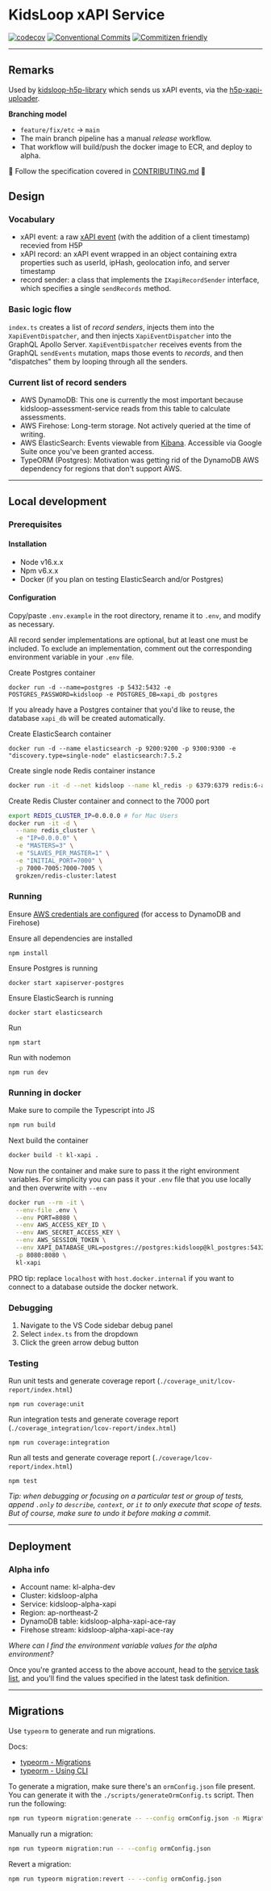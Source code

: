 # KidsLoop xAPI Service

[![codecov](https://codecov.io/gh/KL-Engineering/kidsloop-xapi-service/branch/master/graph/badge.svg?token=P3XMBOHL4J)](https://codecov.io/gh/KL-Engineering/kidsloop-xapi-service)
[![Conventional Commits](https://img.shields.io/badge/Conventional%20Commits-1.0.0-yellow.svg)](https://conventionalcommits.org)
[![Commitizen friendly](https://img.shields.io/badge/commitizen-friendly-brightgreen.svg)](http://commitizen.github.io/cz-cli/)

---

## Remarks

Used by [kidsloop-h5p-library](https://github.com/KL-Engineering/kidsloop-h5p-library/blob/master/src/custom/xapiUploader.js) which sends us xAPI events, via the [h5p-xapi-uploader](https://github.com/KL-Engineering/h5p-xapi-uploader).

**Branching model**

- `feature/fix/etc` -> `main`
- The main branch pipeline has a manual _release_ workflow.
- That workflow will build/push the docker image to ECR, and deploy to alpha.

📢 Follow the specification covered in [CONTRIBUTING.md](CONTRIBUTING.md) 📢

## Design

### Vocabulary

- xAPI event: a raw [xAPI event](https://h5p.org/node/3391) (with the addition of a client timestamp) recevied from H5P
- xAPI record: an xAPI event wrapped in an object containing extra properties such as userId, ipHash, geolocation info, and server timestamp
- record sender: a class that implements the `IXapiRecordSender` interface, which specifies a single `sendRecords` method.

### Basic logic flow

`index.ts` creates a list of _record senders_, injects them into the `XapiEventDispatcher`, and then injects `XapiEventDispatcher` into the GraphQL Apollo Server. `XapiEventDispatcher` receives events from the GraphQL `sendEvents` mutation, maps those events to _records_, and then "dispatches" them by looping through all the senders.

### Current list of record senders

- AWS DynamoDB: This one is currently the most important because kidsloop-assessment-service reads from this table to calculate assessments.
- AWS Firehose: Long-term storage. Not actively queried at the time of writing.
- AWS ElasticSearch: Events viewable from [Kibana](https://search-kidsloop-default-y5iifvhvcenbxnkknv2q3ovc5i.ap-northeast-2.es.amazonaws.com/_plugin/kibana/app/home#/). Accessible via Google Suite once you've been granted access.
- TypeORM (Postgres): Motivation was getting rid of the DynamoDB AWS dependency for regions that don't support AWS.

---

## Local development

### Prerequisites

#### Installation

- Node v16.x.x
- Npm v6.x.x
- Docker (if you plan on testing ElasticSearch and/or Postgres)

#### Configuration

Copy/paste `.env.example` in the root directory, rename it to `.env`, and modify as necessary.

All record sender implementations are optional, but at least one must be included. To exclude an implementation, comment out the corresponding environment variable in your `.env` file.

Create Postgres container

```
docker run -d --name=postgres -p 5432:5432 -e POSTGRES_PASSWORD=kidsloop -e POSTGRES_DB=xapi_db postgres
```

If you already have a Postgres container that you'd like to reuse, the database `xapi_db` will be created automatically.

Create ElasticSearch container

```
docker run -d --name elasticsearch -p 9200:9200 -p 9300:9300 -e "discovery.type=single-node" elasticsearch:7.5.2
```

Create single node Redis container instance

```sh
docker run -it -d --net kidsloop --name kl_redis -p 6379:6379 redis:6-alpine
```

Create Redis Cluster container and connect to the 7000 port

```sh
export REDIS_CLUSTER_IP=0.0.0.0 # for Mac Users
docker run -it -d \
  --name redis_cluster \
  -e "IP=0.0.0.0" \
  -e "MASTERS=3" \
  -e "SLAVES_PER_MASTER=1" \
  -e "INITIAL_PORT=7000" \
  -p 7000-7005:7000-7005 \
  grokzen/redis-cluster:latest
```

### Running

Ensure [AWS credentials are configured](https://aws.amazon.com/blogs/security/aws-single-sign-on-now-enables-command-line-interface-access-for-aws-accounts-using-corporate-credentials/) (for access to DynamoDB and Firehose)

Ensure all dependencies are installed

```
npm install
```

Ensure Postgres is running

```
docker start xapiserver-postgres
```

Ensure ElasticSearch is running

```
docker start elasticsearch
```

Run

```
npm start
```

Run with nodemon

```
npm run dev
```

### Running in docker

Make sure to compile the Typescript into JS

```sh
npm run build
```

Next build the container

```sh
docker build -t kl-xapi .
```

Now run the container and make sure to pass it the right environment variables. For simplicity you can pass it your `.env` file that you use locally and then overwrite with `--env`

```sh
docker run --rm -it \
  --env-file .env \
  --env PORT=8080 \
  --env AWS_ACCESS_KEY_ID \
  --env AWS_SECRET_ACCESS_KEY \
  --env AWS_SESSION_TOKEN \
  --env XAPI_DATABASE_URL=postgres://postgres:kidsloop@kl_postgres:5432/xapi_db \
  -p 8080:8080 \
  kl-xapi
```

PRO tip: replace `localhost` with `host.docker.internal` if you want to connect to a database outside the docker network. 

### Debugging

1. Navigate to the VS Code sidebar debug panel
2. Select `index.ts` from the dropdown
3. Click the green arrow debug button

### Testing

Run unit tests and generate coverage report (`./coverage_unit/lcov-report/index.html`)

```
npm run coverage:unit
```

Run integration tests and generate coverage report (`./coverage_integration/lcov-report/index.html`)

```
npm run coverage:integration
```

Run all tests and generate coverage report (`./coverage/lcov-report/index.html`)

```
npm test
```

_Tip: when debugging or focusing on a particular test or group of tests, append `.only` to `describe`, `context`, or `it` to only execute that scope of tests. But of course, make sure to undo it before making a commit._

---

## Deployment

### Alpha info

- Account name: kl-alpha-dev
- Cluster: kidsloop-alpha
- Service: kidsloop-alpha-xapi
- Region: ap-northeast-2
- DynamoDB table: kidsloop-alpha-xapi-ace-ray
- Firehose stream: kidsloop-alpha-xapi-ace-ray

_Where can I find the environment variable values for the alpha environment?_

Once you're granted access to the above account, head to the [service task list](https://ap-northeast-2.console.aws.amazon.com/ecs/home?region=ap-northeast-2#/clusters/kidsloop-alpha/services/kidsloop-alpha-xapi/tasks), and you'll find the values specified in the latest task definition.

---

## Migrations

Use `typeorm` to generate and run migrations.

Docs:
- [typeorm - Migrations](https://github.com/typeorm/typeorm/blob/master/docs/migrations.md)
- [typeorm - Using CLI](https://github.com/typeorm/typeorm/blob/master/docs/using-cli.md)

To generate a migration, make sure there's an `ormConfig.json` file present. You can generate it with the `./scripts/generateOrmConfig.ts` script. Then run the following:

```sh
npm run typeorm migration:generate -- --config ormConfig.json -n MigrationName
```

Manually run a migration:

```sh
npm run typeorm migration:run -- --config ormConfig.json
```

Revert a migration:

```sh
npm run typeorm migration:revert -- --config ormConfig.json
```

